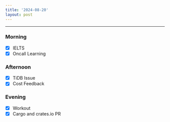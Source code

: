 ```yaml
---
title: '2024-08-20'
layout: post
---
```


---

### Morning

- [x] IELTS
- [x] Oncall Learning

### Afternoon

- [x] TiDB Issue
- [x] Cost Feedback

### Evening

- [x] Workout
- [x] Cargo and crates.io PR
